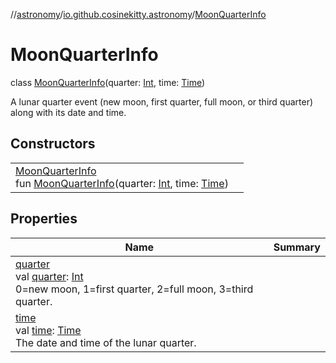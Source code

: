 //[astronomy](../../../index.md)/[io.github.cosinekitty.astronomy](../index.md)/[MoonQuarterInfo](index.md)

# MoonQuarterInfo

class [MoonQuarterInfo](index.md)(quarter: [Int](https://kotlinlang.org/api/latest/jvm/stdlib/kotlin/-int/index.html), time: [Time](../-time/index.md))

A lunar quarter event (new moon, first quarter, full moon, or third quarter) along with its date and time.

## Constructors

| | |
|---|---|
| [MoonQuarterInfo](-moon-quarter-info.md)<br>fun [MoonQuarterInfo](-moon-quarter-info.md)(quarter: [Int](https://kotlinlang.org/api/latest/jvm/stdlib/kotlin/-int/index.html), time: [Time](../-time/index.md)) |

## Properties

| Name | Summary |
|---|---|
| [quarter](quarter.md)<br>val [quarter](quarter.md): [Int](https://kotlinlang.org/api/latest/jvm/stdlib/kotlin/-int/index.html)<br>0=new moon, 1=first quarter, 2=full moon, 3=third quarter. |
| [time](time.md)<br>val [time](time.md): [Time](../-time/index.md)<br>The date and time of the lunar quarter. |

